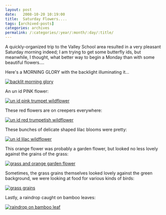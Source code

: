 ```yaml
---
layout: post
date:	2008-10-20 10:19:00
title:  Saturday Flowers....
tags: [archived-posts]
categories: archives
permalink: /:categories/:year/:month/:day/:title/
---
```

A quickly-organized trip to the Valley School area resulted in a very pleasant Saturday morning indeed; I am trying to get some butterfly ids, but meanwhile, I thought, what better way to begin a Monday than with some beautiful flowers....


Here's a MORNING GLORY with the backlight illuminating it...


<a href="http://s297.photobucket.com/albums/mm205/depontis/?action=view&current=IMG_8066.jpg" target="_blank"><img src="http://i297.photobucket.com/albums/mm205/depontis/IMG_8066.jpg" border="0" alt="backlit morning glory"></a>


<lj-cut text="flora">




An un id PINK flower:


<a href="http://s297.photobucket.com/albums/mm205/depontis/?action=view&current=IMG_8085.jpg" target="_blank"><img src="http://i297.photobucket.com/albums/mm205/depontis/IMG_8085.jpg" border="0" alt="un id pink trumpet wildflower"></a>


These red flowers are on creepers everywhere:


<a href="http://s297.photobucket.com/albums/mm205/depontis/?action=view&current=IMG_1754.jpg" target="_blank"><img src="http://i297.photobucket.com/albums/mm205/depontis/IMG_1754.jpg" border="0" alt="un id red trumpetish wildflower"></a>


These bunches of delicate shaped lilac blooms were pretty:


<a href="http://s297.photobucket.com/albums/mm205/depontis/?action=view&current=IMG_1766.jpg" target="_blank"><img src="http://i297.photobucket.com/albums/mm205/depontis/IMG_1766.jpg" border="0" alt="un id lilac wildflower"></a>


This orange flower was probably a garden flower, but looked no less lovely against the grains of the grass:


<a href="http://s297.photobucket.com/albums/mm205/depontis/?action=view&current=IMG_1805.jpg" target="_blank"><img src="http://i297.photobucket.com/albums/mm205/depontis/IMG_1805.jpg" border="0" alt="grass and orange garden flower"></a>

Sometimes, the grass grains themselves looked lovely against the green background, we were looking at food for various kinds of birds:


<a href="http://s297.photobucket.com/albums/mm205/depontis/?action=view&current=IMG_1812.jpg" target="_blank"><img src="http://i297.photobucket.com/albums/mm205/depontis/IMG_1812.jpg" border="0" alt="grass grains"></a>

</lj-cut>



Lastly, a raindrop caught on bamboo leaves:


<a href="http://s297.photobucket.com/albums/mm205/depontis/?action=view&current=IMG_8074.jpg" target="_blank"><img src="http://i297.photobucket.com/albums/mm205/depontis/IMG_8074.jpg" border="0" alt="raindrop on bamboo leaf"></a>
